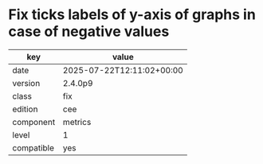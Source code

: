[//]: # (werk v2)
# Fix ticks labels of y-axis of graphs in case of negative values

key        | value
---------- | ---
date       | 2025-07-22T12:11:02+00:00
version    | 2.4.0p9
class      | fix
edition    | cee
component  | metrics
level      | 1
compatible | yes


